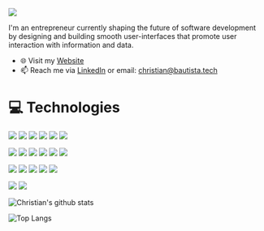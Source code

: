 ![](ChristianCover.gif)

<!--
**ianbautista/ianbautista** is a ✨ _special_ ✨ repository because its `README.md` (this file) appears on your GitHub profile.

Here are some ideas to get you started:

- 🔭 I’m currently working on ...
- 🌱 I’m currently learning ...
- 👯 I’m looking to collaborate on ...
- 🤔 I’m looking for help with ...
- 💬 Ask me about ...
- 📫 How to reach me: ...
- 😄 Pronouns: ...
- ⚡ Fun fact: ...
-->

I'm an entrepreneur currently shaping the future of software development by designing and building smooth user-interfaces that promote user interaction with information and data.

- 🌐 Visit my [Website](https://christianbautista.dev/)
- 📫 Reach me via [LinkedIn](https://www.linkedin.com/in/christianbautista) or email: christian@bautista.tech

# 💻 Technologies

![](https://img.shields.io/badge/OS-Windows-informational?style=flat&logo=windows&logoColor=white&color=white) ![](https://img.shields.io/badge/OS-Linux-informational?style=flat&logo=linux&logoColor=white&color=white) ![](https://img.shields.io/badge/Editor-VS_Code-informational?style=flat&logo=visual-studio&logoColor=white&color=white) ![](https://img.shields.io/badge/Editor-PyCharm-informational?style=flat&logo=pycharm&logoColor=white&color=white) ![](https://img.shields.io/badge/Editor-Intellij-informational?style=flat&logo=intellij-idea&logoColor=white&color=white) ![](https://img.shields.io/badge/Tools-Github-informational?style=flat&logo=github&logoColor=white&color=faf7fb)

![](https://img.shields.io/badge/Code-HTML-informational?style=flat&logo=html5&logoColor=white&color=faf7fb) ![](https://img.shields.io/badge/Code-CSS-informational?style=flat&logo=css3&logoColor=white&color=faf7fb) ![](https://img.shields.io/badge/Code-JavaScript-informational?style=flat&logo=javascript&logoColor=white&color=faf7fb) ![](https://img.shields.io/badge/Code-React-informational?style=flat&logo=react&logoColor=white&color=faf7fb) ![](https://img.shields.io/badge/Code-Redux-informational?style=flat&logo=redux&logoColor=white&color=faf7fb) ![](https://img.shields.io/badge/Code-Sass-informational?style=flat&logo=sass&logoColor=white&color=faf7fb)

![](https://img.shields.io/badge/Code-Python-informational?style=flat&logo=python&logoColor=white&color=faf7fb) ![](https://img.shields.io/badge/Code-Java-informational?style=flat&logo=java&logoColor=white&color=faf7fb) ![](https://img.shields.io/badge/Code-Spring-informational?style=flat&logo=spring&logoColor=white&color=faf7fb) ![](https://img.shields.io/badge/Tools-PostgreSQL-informational?style=flat&logo=postgresql&logoColor=white&color=faf7fb) ![](https://img.shields.io/badge/Code-Node-informational?style=flat&logo=node.js&logoColor=white&color=faf7fb)

![](https://img.shields.io/badge/Test-Jest-informational?style=flat&logo=jest&logoColor=white&color=faf7fb) ![](https://img.shields.io/badge/Test-Cypress-informational?style=flat&logo=cypress&logoColor=white&color=faf7fb)

![Christian's github stats](https://github-readme-stats.vercel.app/api?username=ianbautista&theme=midnight-purple&show_icons=true)

![Top Langs](https://github-readme-stats.vercel.app/api/top-langs/?username=ianbautista&langs_count=5&hide=html&theme=midnight-purple)
